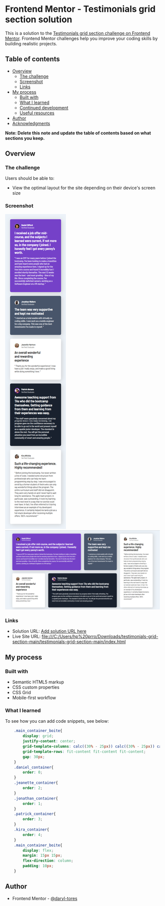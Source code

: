 # Frontend Mentor - Testimonials grid section solution

This is a solution to the [Testimonials grid section challenge on Frontend Mentor](https://www.frontendmentor.io/challenges/testimonials-grid-section-Nnw6J7Un7). Frontend Mentor challenges help you improve your coding skills by building realistic projects. 

## Table of contents

- [Overview](#overview)
  - [The challenge](#the-challenge)
  - [Screenshot](#screenshot)
  - [Links](#links)
- [My process](#my-process)
  - [Built with](#built-with)
  - [What I learned](#what-i-learned)
  - [Continued development](#continued-development)
  - [Useful resources](#useful-resources)
- [Author](#author)
- [Acknowledgments](#acknowledgments)

**Note: Delete this note and update the table of contents based on what sections you keep.**

## Overview

### The challenge

Users should be able to:

- View the optimal layout for the site depending on their device's screen size

### Screenshot

![](./new1-challenge.png)
![](./new2-challenge.png)


### Links

- Solution URL: [Add solution URL here](https://your-solution-url.com)
- Live Site URL: [file:///C:/Users/hp%20prro/Downloads/testimonials-grid-section-main/testimonials-grid-section-main/index.html](https://your-live-site-url.com)

## My process

### Built with

- Semantic HTML5 markup
- CSS custom properties
- CSS Grid
- Mobile-first workflow

### What I learned

To see how you can add code snippets, see below:

```css
    .main_container_boite{
        display: grid;
        justify-content: center;
        grid-template-columns: calc((30% - 25px)) calc((30% - 25px)) calc((30% - 25px));
        grid-template-rows: fit-content fit-content fit-content;
        gap: 30px;
    }
    .daniel_container{
        order: 0;
    }
    .jeanette_container{
        order: 2;
    }
    .jonathan_container{
        order: 1;
    }
    .patrick_container{
        order: 3;
    }
    .kira_container{
        order: 4;
    }
    .main_container_boite{
        display: flex;
        margin: 15px 15px; 
        flex-direction: column;
        padding: 10px;
    }

```
## Author
- Frontend Mentor - [@daryl-tores](https://www.frontendmentor.io/profile/yourusername)

